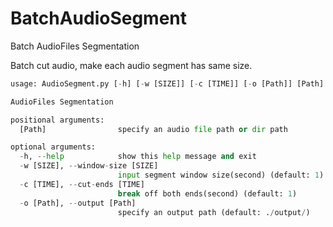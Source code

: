 # BatchAudioSegment
Batch AudioFiles Segmentation

Batch cut audio, make each audio segment has same size.

```python
usage: AudioSegment.py [-h] [-w [SIZE]] [-c [TIME]] [-o [Path]] [Path]

AudioFiles Segmentation

positional arguments:
  [Path]                specify an audio file path or dir path

optional arguments:
  -h, --help            show this help message and exit
  -w [SIZE], --window-size [SIZE]
                        input segment window size(second) (default: 1)
  -c [TIME], --cut-ends [TIME]
                        break off both ends(second) (default: 1)
  -o [Path], --output [Path]
                        specify an output path (default: ./output/)
```
